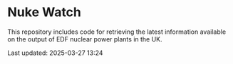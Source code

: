# Nuke Watch

This repository includes code for retrieving the latest information available on the output of EDF nuclear power plants in the UK.

Last updated: 2025-03-27 13:24